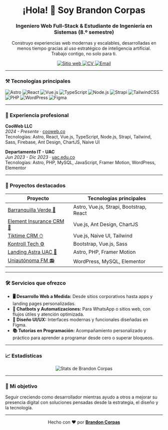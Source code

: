 <h1 align="center">¡Hola! 👋 Soy Brandon Corpas</h1>
<h3 align="center">Ingeniero Web Full-Stack & Estudiante de Ingeniería en Sistemas (8.º semestre)</h3>

<p align="center">
  Construyo experiencias web modernas y escalables, desarrolladas en menos tiempo gracias al uso estratégico de inteligencia artificial.<br/>
  Trabajo contigo, no solo para ti.
</p>

<p align="center">
  <a href="https://brandoncorpas.com" target="_blank">
    <img alt="Sitio web" src="https://img.shields.io/badge/Portafolio-Web-blue?style=for-the-badge&logo=google-chrome&logoColor=white">
  </a>
  <a href="https://brandoncorpas.com/resume.pdf" target="_blank">
    <img alt="CV" src="https://img.shields.io/badge/Hoja_de_vida-PDF-red?style=for-the-badge&logo=adobeacrobatreader&logoColor=white">
  </a>
  <a href="mailto:corpadev@gmail.com" target="_blank">
    <img alt="Email" src="https://img.shields.io/badge/Contacto-corpadev@gmail.com-D14836?style=for-the-badge&logo=gmail&logoColor=white">
  </a>
</p>

---

### ⚒️ Tecnologías principales

![Astro](https://img.shields.io/badge/Astro-252527?style=for-the-badge&logo=astro&logoColor=white)
![React](https://img.shields.io/badge/React-20232A?style=for-the-badge&logo=react&logoColor=61DAFB)
![Vue.js](https://img.shields.io/badge/Vue.js-35495E?style=for-the-badge&logo=vue.js&logoColor=4FC08D)
![TypeScript](https://img.shields.io/badge/TypeScript-3178C6?style=for-the-badge&logo=typescript&logoColor=white)
![Node.js](https://img.shields.io/badge/Node.js-339933?style=for-the-badge&logo=node.js&logoColor=white)
![Strapi](https://img.shields.io/badge/Strapi-2E2E3A?style=for-the-badge&logo=strapi&logoColor=white)
![TailwindCSS](https://img.shields.io/badge/TailwindCSS-06B6D4?style=for-the-badge&logo=tailwindcss&logoColor=white)
![PHP](https://img.shields.io/badge/PHP-777BB4?style=for-the-badge&logo=php&logoColor=white)
![WordPress](https://img.shields.io/badge/WordPress-21759B?style=for-the-badge&logo=wordpress&logoColor=white)
![Figma](https://img.shields.io/badge/Figma-F24E1E?style=for-the-badge&logo=figma&logoColor=white)

---

### 🧠 Experiencia profesional

**CooWeb LLC**  
_2024 - Presente_ · [cooweb.co](https://www.cooweb.co)  
Tecnologías: Astro, React, Vue.js, TypeScript, Node.js, Strapi, Tailwind, Sass, Firebase, Ant Design, ChartJS, Naive UI

**Departamento IT - UAC**  
_Jun 2023 - Dic 2023_ · [uac.edu.co](https://uac.edu.co)  
Tecnologías: Astro, PHP, MySQL, JavaScript, Framer Motion, WordPress, Elementor

---

### 💼 Proyectos destacados

| Proyecto                                                    | Tecnologías principales                 |
| ----------------------------------------------------------- | --------------------------------------- |
| [Barranquilla Verde 🌱](https://barranquillaverde.gov.co/)  | Astro, Vue.js, Strapi, Bootstrap, React |
| [Element Insurance CRM 🔐](https://element-ins.com/)        | Vue.js, Ant Design, ChartJS             |
| [Tiktime CRM ⏱](https://tikti.me/)                          | Vue.js, Naive UI, Tailwind              |
| [Kontroll Tech ⚙️](https://kontroll.tech/)                  | Bootstrap, Vue.js, Sass                 |
| [Landing Astra UAC 🚀](https://astra.uac.edu.co/novedades/) | Astro, PHP, Framer Motion               |
| [Uniautónoma FM 📻](https://uniautonomafm.co/)              | WordPress, MySQL, Elementor             |

---

### 🛠️ Servicios que ofrezco

- **🖥 Desarrollo Web a Medida:** Desde sitios corporativos hasta apps y landing pages personalizadas.  
- **🤖 Chatbots y Automatizaciones:** Para WhatsApp o sitios web, con flujos útiles y atención optimizada.  
- **🎨 Diseño UI/UX:** Interfaces modernas y funcionales diseñadas en Figma.  
- **📚 Tutorías en Programación:** Acompañamiento personalizado y práctico para aprender a programar desde cero o superar bloqueos.

---

### 📈 Estadísticas

<p align="center">
  <img src="https://github-readme-stats.vercel.app/api?username=corpasdev&show_icons=true&theme=tokyonight&hide_border=true" alt="Stats de Brandon Corpas" />
</p>

---

### 🎯 Mi objetivo

Seguir creciendo como desarrollador mientras ayudo a otros a mejorar su presencia digital con soluciones pensadas desde la estrategia, el diseño y la tecnología.

---

<p align="center">Hecho con ❤️ por <a href="https://brandoncorpas.com" target="_blank"><b>Brandon Corpas</b></a></p>
